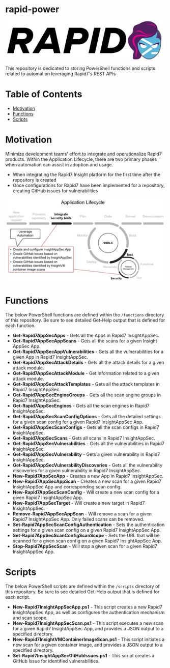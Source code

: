 # rapid-power
![rapid-power](images/rapid-power.png)

This repository is dedicated to storing PowerShell functions and scripts related to automation leveraging Rapid7's REST APIs

# Table of Contents
* [Motivation](#Motivation)
* [Functions](#Functions)
* [Scripts](#Scripts)

# Motivation
Minimize development teams' effort to integrate and operationalize Rapid7 products. Within the Application Lifecycle, there are two primary phases when automation can assist in adoption and usage. 
- When integrating the Rapid7 Insight platform for the first time after the repository is created
- Once configurations for Rapid7 have been implemented for a repository, creating GitHub issues for vulnerabilities

![application-lifecycle](images/application-lifecycle.png)

# Functions
The below PowerShell functions are defined within the `/functions` directory of this repository. Be sure to see detailed Get-Help output that is defined for each function.  

- **Get-Rapid7AppSecApps** - Gets all the Apps in Rapid7 InsightAppSec.
- **Get-Rapid7AppSecAppScans** - Gets all the scans for a given Insight AppSec App.
- **Get-Rapid7AppSecAppVulnerabilities** - Gets all the vulnerabilities for a given App in Rapid7 InsightAppSec.
- **Get-Rapid7AppSecAttackDetails** - Gets all the attack details for a given attack module.
- **Get-Rapid7AppSecAttackModule** - Get information related to a given attack module.
- **Get-Rapid7AppSecAttackTemplates** - Gets all the attack templates in Rapid7 InsightAppSec.
- **Get-Rapid7AppSecEngineGroups** - Gets all the scan engine groups in Rapid7 InsightAppSec.
- **Get-Rapid7AppSecEngines** - Gets all the scan engines in Rapid7 InsightAppSec.
- **Get-Rapid7AppSecScanConfigOptions** - Gets all the detailed settings for a given scan config for a given Rapid7 InsightAppSec App.
- **Get-Rapid7AppSecScanConfigs** - Gets all the scan configs in Rapid7 InsightAppSec.
- **Get-Rapid7AppSecScans** - Gets all scans in Rapid7 InsightAppSec.
- **Get-Rapid7AppSecVulnerabilities** - Gets all the vulnerabilities in Rapid7 InsightAppSec.
- **Get-Rapid7AppSecVulnerability** - Gets a given vulnerability in Rapid7 InsightAppSec.
- **Get-Rapid7AppSecVulnerabilityDiscoveries** - Gets all the vulnerability discoveries for a given vulnerability in Rapid7 InsightAppSec.
- **New-Rapid7AppSecApp** - Creates a new App in Rapid7 InsightAppSec.
- **New-Rapid7AppSecAppScan** - Creates a new scan for a given Rapid7 InsightAppSec App and corresponding scan config.
- **New-Rapid7AppSecScanConfig** - Will create a new scan config for a given Rapid7 InsightAppSec App.
- **New-Rapid7AppSecTarget** - Will create a new target in Rapid7 InsightAppSec. 
- **Remove-Rapid7AppSecAppScan** -  Will remove a scan for a given Rapid7 InsightAppSec App. Only failed scans can be removed.
- **Set-Rapid7AppSecScanConfigAuthentication** - Sets the authentication settings for a given scan config on a given Rapid7 InsightAppSec App.
- **Set-Rapid7AppSecScanConfigScanScope** - Sets the URL that will be scanned for a given scan config on a given Rapid7 InsightAppSec App.
- **Stop-Rapid7AppSecScan** - Will stop a given scan for a given Rapid7 InsightAppSec App.

# Scripts
The below PowerShell scripts are defined within the `/scripts` directory of this repository. Be sure to see detailed Get-Help output that is defined for each script.  
- **New-Rapid7InsightAppSecApp.ps1** - This script creates a new Rapid7 InsightAppSec App, as well as configures the authentication mechanism and scan scope. 
- **New-Rapid7InsightAppSecScan.ps1** - This script executes a new scan for a given Rapid7 InsightAppSec App, and provides a JSON output to a specified directory. 
- **New-Rapid7InsightVMContainerImageScan.ps1** - This script initiates a new scan for a given container image, and provides a JSON output to a specified directory. 
- **Set-Rapid7InsightAppSecGitHubIssues.ps1** - This script creates a GitHub Issue for identified vulnerabilities. 
